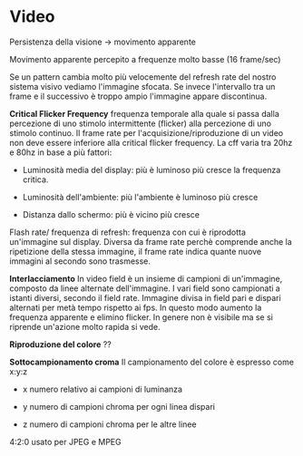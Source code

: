 # Video

Persistenza della visione -> movimento apparente

Movimento apparente percepito a frequenze molto basse (16 frame/sec)    

Se un pattern cambia molto più velocemente del refresh rate del nostro sistema visivo vediamo l'immagine sfocata. Se invece l'intervallo tra un frame e il successivo è troppo ampio l'immagine appare discontinua.

**Critical Flicker Frequency** frequenza temporale alla quale si passa dalla percezione di uno stimolo intermittente (flicker) alla percezione di uno stimolo continuo. Il frame rate per l'acquisizione/riproduzione di un video non deve essere inferiore alla critical flicker frequency. La cff varia tra 20hz e 80hz in base a più fattori:

- Luminosità media del display: più è luminoso più cresce la frequenza critica.

- Luminosità dell'ambiente: più l'ambiente è luminoso più cresce

- Distanza dallo schermo: più è vicino più cresce

Flash rate/ frequenza di refresh: frequenza con cui è riprodotta un'immagine sul display. Diversa da frame rate perchè comprende anche la ripetizione della stessa immagine, il frame rate indica quante nuove immagini al secondo sono trasmesse.

**Interlacciamento** In video field è un insieme di campioni di un'immagine, composto da linee alternate dell'immagine. I vari field sono campionati a istanti diversi, secondo il field rate. Immagine divisa in field pari e dispari alternati per metà tempo rispetto ai fps. In questo modo aumento la frequenza apparente e elimino flicker. In genere non è visibile ma se si riprende un'azione molto rapida si vede.

**Riproduzione del colore** ??

**Sottocampionamento croma** Il campionamento del colore è espresso come x:y:z

- x numero relativo ai campioni di luminanza

- y numero di campioni chroma per ogni linea dispari

- z numero di campioni chroma per le altre linee

4:2:0 usato per JPEG e MPEG
